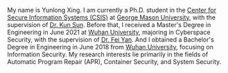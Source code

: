 My name is Yunlong Xing. I am currently a Ph.D. student in the [Center for Secure Information Systems (CSIS)][Center for Secure Information Systems (CSIS)] at [George Mason University][George Mason University], with the supervision of [Dr. Kun Sun][Dr. Kun Sun]. Before that, I received a Master's Degree in Engineering in June 2021 at [Wuhan University][Wuhan University], majoring in Cyberspace Security, with the supervision of [Dr. Fei Yan][Dr. Fei Yan]. And I obtained a Bachelor's Degree in Engineering in June 2018 from [Wuhan University][Wuhan University], focusing on Information Security. My research interests lie primarily in the fields of Automatic Program Repair (APR), Container Security, and System Security.

[Center for Secure Information Systems (CSIS)]: https://csis.gmu.edu/
[George Mason University]: https://www2.gmu.edu/
[Dr. Kun Sun]: https://csis.gmu.edu/ksun/
[Dr. Fei Yan]: https://cse.whu.edu.cn/info/1255/4671.htm
[Wuhan University]: https://en.whu.edu.cn/
